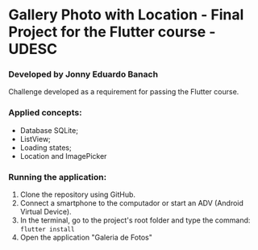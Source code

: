 # Gallery Photo with Location - Final Project for the Flutter course - UDESC
### Developed by Jonny Eduardo Banach

Challenge developed as a requirement for passing the Flutter course.

### Applied concepts:

- Database SQLite;
- ListView;
- Loading states;
- Location and ImagePicker

### Running the application:

1. Clone the repository using GitHub.
2. Connect a smartphone to the computador or start an ADV (Android Virtual Device).
3. In the terminal, go to the project's root folder and type the command: `flutter install`
4. Open the application "Galeria de Fotos"





